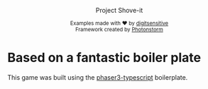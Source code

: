 <p align="center">
  Project Shove-it
</p>


<div align="center">
  <sub>Examples made with ❤︎ by <a href="https://github.com/digitsensitive">digitsensitive</a></br>
  Framework created by <a href="https://github.com/photonstorm">Photonstorm</a></sub>
</div>

# Based on a fantastic boiler plate

This game was built using the [phaser3-typescript](https://github.com/digitsensitive/phaser3-typescript) boilerplate.
